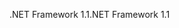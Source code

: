 <span data-ttu-id="cfc57-101">.NET Framework 1.1</span><span class="sxs-lookup"><span data-stu-id="cfc57-101">.NET Framework 1.1</span></span>
